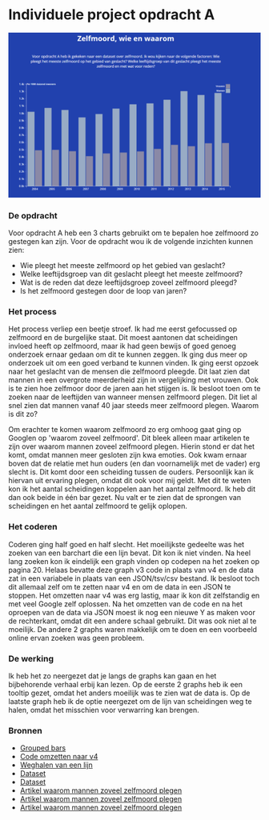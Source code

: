 # Individuele project opdracht A

![cover]

### De opdracht
Voor opdracht A heb een 3 charts gebruikt om te bepalen hoe zelfmoord zo gestegen kan zijn. 
Voor de opdracht wou ik de volgende inzichten kunnen zien:
* Wie pleegt het meeste zelfmoord op het gebied van geslacht? 
* Welke leeftijdsgroep van dit geslacht pleegt het meeste zelfmoord?
* Wat is de reden dat deze leeftijdsgroep zoveel zelfmoord pleegd?
* Is het zelfmoord gestegen door de loop van jaren?

### Het process
Het process verliep een beetje stroef. Ik had me eerst gefocussed op zelfmoord en de burgelijke staat. Dit moest aantonen dat
scheidingen invloed heeft op zelfmoord, maar ik had geen bewijs of goed genoeg onderzoek ernaar gedaan om dit te kunnen zeggen.
Ik ging dus meer op onderzoek uit om een goed verband te kunnen vinden. Ik ging eerst opzoek naar het geslacht van de mensen die zelfmoord pleegde.
Dit laat zien dat mannen in een overgrote meerderheid zijn in vergelijking met vrouwen. Ook is te zien hoe zelfmoor door de jaren aan het stijgen is.
Ik besloot toen om te zoeken naar de leeftijden van wanneer mensen zelfmoord plegen. Dit liet al snel zien dat mannen vanaf 40 jaar
steeds meer zelfmoord plegen. Waarom is dit zo?

Om erachter te komen waarom zelfmoord zo erg omhoog gaat ging op Googlen op 'waarom zoveel zelfmoord'. Dit bleek alleen maar artikelen
te zijn over waarom mannen zoveel zelfmoord plegen. Hierin stond er dat het komt, omdat mannen meer gesloten zijn kwa emoties. Ook
kwam ernaar boven dat de relatie met hun ouders (en dan voornamelijk met de vader) erg slecht is. Dit komt door een scheiding tussen
de ouders. Persoonlijk kan ik hiervan uit ervaring plegen, omdat dit ook voor mij geldt. Met dit te weten kon ik het aantal scheidingen
koppelen aan het aantal zelfmoord. Ik heb dit dan ook beide in één bar gezet. Nu valt er te zien dat de sprongen van scheidingen en 
het aantal zelfmoord te gelijk oplopen.

### Het coderen
Coderen ging half goed en half slecht. Het moeilijkste gedeelte was het zoeken van een barchart die een lijn bevat. Dit kon ik niet vinden.
Na heel lang zoeken kon ik eindelijk een graph vinden op codepen na het zoeken op pagina 20. Helaas bevatte deze graph v3 code in plaats van v4
en de data zat in een variabele in plaats van een JSON/tsv/csv bestand. Ik besloot toch dit allemaal zelf om te zetten naar v4 en om
de data in een JSON te stoppen. Het omzetten naar v4 was erg lastig, maar ik kon dit zelfstandig en met veel Google zelf oplossen. Na
het omzetten van de code en na het oproepen van de data via JSON moest ik nog een nieuwe Y as maken voor de rechterkant, omdat dit een andere schaal gebruikt.
Dit was ook niet al te moeilijk. De andere 2 graphs waren makkelijk om te doen en een voorbeeld online ervan zoeken was geen probleem.

### De werking
Ik heb het zo neergezet dat je langs de graphs kan gaan en het bijbehorende verhaal erbij kan lezen. Op de eerste 2 graphs heb ik een tooltip
gezet, omdat het anders moeilijk was te zien wat de data is. Op de laatste graph heb ik de optie neergezet om de lijn van scheidingen weg te halen,
omdat het misschien voor verwarring kan brengen.

### Bronnen
* [Grouped bars](https://bl.ocks.org/mbostock/3887051)
* [Code omzetten naar v4](https://iros.github.io/d3-v4-whats-new/#1)
* [Weghalen van een lijn](http://bl.ocks.org/d3noob/5d621a60e2d1d02086bf)
* [Dataset](https://www.cbs.nl/nl-nl/nieuws/2016/26/meer-zelfdodingen)
* [Dataset](http://statline.cbs.nl/Statweb/publication/?VW=T&DM=SLNL&PA=7052_95&D1=0,8,34,38,42,49,79,82,84,88&D2=1-2&D3=a&D4=l&HD=160628-1345&HDR=G2&STB=G3,G1,T)
* [Artikel waarom mannen zoveel zelfmoord plegen](https://revu.nl/artikel/waarom-plegen-zoveel-mannen-zelfmoord)
* [Artikel waarom mannen zoveel zelfmoord plegen](https://www.rtlnieuws.nl/nederland/waarom-plegen-mannen-vaker-zelfmoord-dan-vrouwen)
* [Artikel waarom mannen zoveel zelfmoord plegen](https://www.nrc.nl/nieuws/2017/09/15/we-hebben-mijn-broer-laten-wegglippen-13016502-a1573465)

[cover]: preview.png

